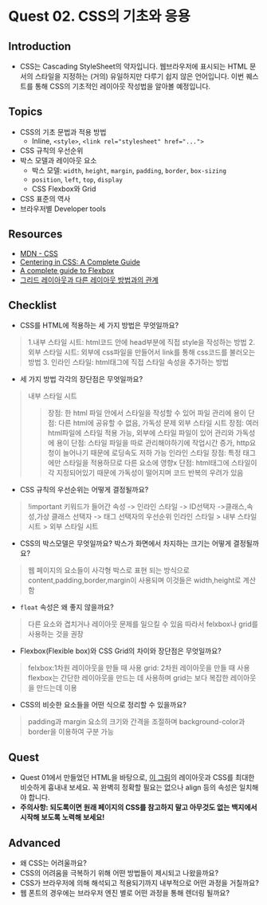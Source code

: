 # Quest 02. CSS의 기초와 응용

## Introduction
* CSS는 Cascading StyleSheet의 약자입니다. 웹브라우저에 표시되는 HTML 문서의 스타일을 지정하는 (거의) 유일하지만 다루기 쉽지 않은 언어입니다. 이번 퀘스트를 통해 CSS의 기초적인 레이아웃 작성법을 알아볼 예정입니다.

## Topics
* CSS의 기초 문법과 적용 방법
  * Inline, `<style>`, `<link rel="stylesheet" href="...">`
* CSS 규칙의 우선순위
* 박스 모델과 레이아웃 요소
  * 박스 모델: `width`, `height`, `margin`, `padding`, `border`, `box-sizing`
  * `position`, `left`, `top`, `display`
  * CSS Flexbox와 Grid
* CSS 표준의 역사
* 브라우저별 Developer tools

## Resources
* [MDN - CSS](https://developer.mozilla.org/ko/docs/Web/CSS)
* [Centering in CSS: A Complete Guide](https://css-tricks.com/centering-css-complete-guide/)
* [A complete guide to Flexbox](https://css-tricks.com/snippets/css/a-guide-to-flexbox/)
* [그리드 레이아웃과 다른 레이아웃 방법과의 관계](https://developer.mozilla.org/ko/docs/Web/CSS/CSS_Grid_Layout/%EA%B7%B8%EB%A6%AC%EB%93%9C_%EB%A0%88%EC%9D%B4%EC%95%84%EC%9B%83%EA%B3%BC_%EB%8B%A4%EB%A5%B8_%EB%A0%88%EC%9D%B4%EC%95%84%EC%9B%83_%EB%B0%A9%EB%B2%95%EA%B3%BC%EC%9D%98_%EA%B4%80%EA%B3%84)

## Checklist
* CSS를 HTML에 적용하는 세 가지 방법은 무엇일까요?
>1.내부 스타일 시트: html코드 안에 head부분에 직접 style을 작성하는 방법
>2. 외부 스타일 시트: 외부에 css파일을 만들어서 link를 통해 css코드를 불러오는 방법
>3. 인라인 스타일: html태그에 직접 스타일 속성을 추가하는 방법
  * 세 가지 방법 각각의 장단점은 무엇일까요?
  >내부 스타일 시트
  >> 장점: 한 html 파일 안에서 스타일을 작성할 수 있어 파일 관리에 용이
  >> 단점: 다른 html에 공유할 수 없음, 가독성 문제
  >외부 스타일 시트
  >> 장점: 여러 html파일에 스타일 적용 가능, 외부에 스타일 파일이 있어 관리와 가독성에 용이
  >> 단점: 스타일 파일을 따로 관리해야하기에 작업시간 증가, http요청이 늘어나기 때문에 로딩속도 저하 가능
  >인라인 스타일
  >> 장점: 특정 태그에만 스타일을 적용하므로 다른 요소에 영향x
  >> 단점: html태그에 스타일이 각 지정되어있기 때문에 가독성이 떨어지며 코드 반복의 우려가 있음
* CSS 규칙의 우선순위는 어떻게 결정될까요?
>!important 키워드가 들어간 속성 -> 인라인 스타일 -> ID선택자 ->클래스,속성,가상 클래스 선택자 -> 태그 선택자의 우선순위
>인라인 스타일 > 내부 스타일 시트 > 외부 스타일 시트
* CSS의 박스모델은 무엇일까요? 박스가 화면에서 차지하는 크기는 어떻게 결정될까요?
>웹 페이지의 요소들이 사각형 박스로 표현 되는 방식으로 content,padding,border,margin이 사용되며 이것들은 width,height로 계산함
* `float` 속성은 왜 좋지 않을까요?
>다른 요소와 겹치거나 레이아웃 문제를 일으킬 수 있음 따라서 felxbox나 grid를 사용하는 것을 권장
* Flexbox(Flexible box)와 CSS Grid의 차이와 장단점은 무엇일까요?
>felxbox:1차원 레이아웃을 만들 때 사용
>grid: 2차원 레이아웃을 만들 때 사용
>flexbox는 간단한 레이아웃을 만드는 데 사용하며 grid는 보다 복잡한 레이아웃을 만드는데 이용
* CSS의 비슷한 요소들을 어떤 식으로 정리할 수 있을까요?
>padding과 margin 요소의 크기와 간격을 조절하며  background-color과 border을 이용하여 구분 가능
## Quest
* Quest 01에서 만들었던 HTML을 바탕으로, [이 그림](screen.png)의 레이아웃과 CSS를 최대한 비슷하게 흉내내 보세요. 꼭 완벽히 정확할 필요는 없으나 align 등의 속성은 일치해야 합니다.
* **주의사항: 되도록이면 원래 페이지의 CSS를 참고하지 말고 아무것도 없는 백지에서 시작해 보도록 노력해 보세요!**

## Advanced
* 왜 CSS는 어려울까요?
* CSS의 어려움을 극복하기 위해 어떤 방법들이 제시되고 나왔을까요?
* CSS가 브라우저에 의해 해석되고 적용되기까지 내부적으로 어떤 과정을 거칠까요?
* 웹 폰트의 경우에는 브라우저 엔진 별로 어떤 과정을 통해 렌더링 될까요?
